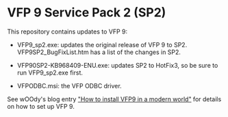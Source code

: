 # VFP 9 Service Pack 2 (SP2)

This repository contains updates to VFP 9:

* VFP9_sp2.exe: updates the original release of VFP 9 to SP2. VFP9SP2_BugFixList.htm has a list of the changes in SP2.

* VFP90SP2-KB968409-ENU.exe: updates SP2 to HotFix3, so be sure to run VFP9_sp2.exe first.

* VFPODBC.msi: the VFP ODBC driver.

See wOOdy's blog entry ["How to install VFP9 in a modern world"](http://woody-prolib.blogspot.com/2018/12/how-to.html) for details on how to set up VFP 9.


